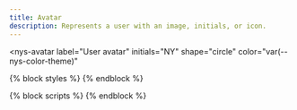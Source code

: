 ```yaml
---
title: Avatar
description: Represents a user with an image, initials, or icon.
---
```


<nys-avatar
  label="User avatar"
  initials="NY"
  shape="circle"
  color="var(--nys-color-theme)"
></nys-avatar>

{% block styles %}
{% endblock %}

{% block scripts %}
{% endblock %}